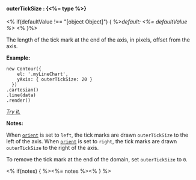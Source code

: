 #### **outerTickSize** : {<%= type %>}

<% if(defaultValue !== "[object Object]") { %>*default: <%= defaultValue %>* <% }%>

The length of the tick mark at the end of the axis, in pixels, offset from the axis.

**Example:**

    new Contour({
        el: '.myLineChart',
        yAxis: { outerTickSize: 20 }
      })
    .cartesian()
    .line(data)
    .render()

*[Try it.](http://jsfiddle.net/gh/get/library/pure/forio/contour/tree/master/src/documentation/fiddle/config.yAxis.outerTickSize/)*

**Notes:**

When [`orient`](#config_config.yAxis.orient) is set to `left`, the tick marks are drawn `outerTickSize` to the left of the axis. When [`orient`](#config_config.yAxis.orient) is set to `right`, the tick marks are drawn `outerTickSize` to the right of the axis.

To remove the tick mark at the end of the domain, set `outerTickSize` to `0`.

<% if(notes) { %><%= notes %><% } %>

